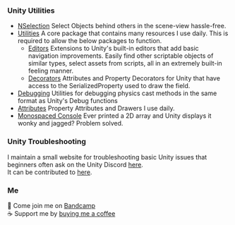 ### Unity Utilities
- [NSelection](https://github.com/vertxxyz/NSelection)
Select Objects behind others in the scene-view hassle-free.
- [Utilities](https://github.com/vertxxyz/Vertx.Utilities)
A core package that contains many resources I use daily. This is required to allow the below packages to function.
  - [Editors](https://github.com/vertxxyz/Vertx.Editors)
  Extensions to Unity's built-in editors that add basic navigation improvements. Easily find other scriptable objects of similar types, select assets from scripts, all in an extremely built-in feeling manner.
  - [Decorators](https://github.com/vertxxyz/Vertx.Decorators)
  Attributes and Property Decorators for Unity that have access to the SerializedProperty used to draw the field.
- [Debugging](https://github.com/vertxxyz/Vertx.Debugging)
Utilities for debugging physics cast methods in the same format as Unity's Debug functions
- [Attributes](https://github.com/vertxxyz/Vertx.Attributes)
Property Attributes and Drawers I use daily.
- [Monospaced Console](https://github.com/vertxxyz/Monospaced-Console)
Ever printed a 2D array and Unity displays it wonky and jagged? Problem solved.


### Unity Troubleshooting
I maintain a small website for troubleshooting basic Unity issues that beginners often ask on the Unity Discord [here](https://help.vertx.xyz).  
It can be contributed to [here](https://github.com/vertxxyz/help.vertx.xyz).  

### Me
🎵 Come join me on [Bandcamp](https://bandcamp.com/vertx)  
☕ Support me by [buying me a coffee](https://ko-fi.com/vertx)  
